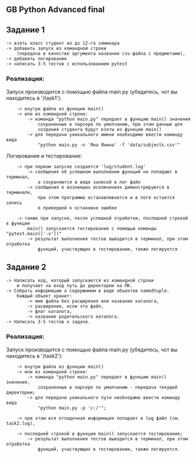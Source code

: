 
## GB Python Advanced final

## Задание 1

    -> взять класс студент из дз 12-го семинара
    -> добавить запуск из командной строки 
        (передача в качестве аргумента название csv-файла с предметами), 
    -> добавить логирование
    -> написать 3-5 тестов с использованием pytest

### Реализация:

Запуск производится с помощью файла main.py (убедитесь, чот вы находитесь в '/task1'):

        -> внутри файла из функции main()
        -> или из командной строки:
            -> команда "python main.py" передает в функцию main() значения 
                сохраненные в парсере по умолчанию, при этом данные для 
                создания студента будут взяты из функции main()
            -> для передачи уникального имени необходимо ввести команду вида
                "python main.py -n 'Яна Янина' -f 'data/subjects.csv'"
    
Логирование и тестирование:

        -> при первом запуске создается 'log/student.log' 
            -> сообщения об успешном выполнении функций не попадают в терминал,
                а сохраняются в виде записей в лог файл
            -> сообщения о возникших исключениях демонстрируются в терминале,
                при этом программа останавливается и в логе остается запись 
                о приведшей к остановке ошибке

        -> также при запуске, после успешной отработки, последней строкой в функции 
            main() запускается тестирование с помощью команды "pytest.main(['-v'])"
            -> результат выполнения тестов выводится в терминал, при этом отработка
                функций, участвующих в тестировании, также логируется


## Задание 2

    -> Написать код, который запускается из командной строки 
        и получает на вход путь до директории на ПК. 
    -> Собрать информацию о содержимом в виде объектов namedtuple. 
        Каждый объект хранит: 
            -> имя файла без расширения или название каталога, 
            -> расширение, если это файл, 
            -> флаг каталога, 
            -> название родительского каталога. 
    -> Написать 3-5 тестов к задаче.

### Реализация:

Запуск производится с помощью файла main.py (убедитесь, чот вы находитесь в '/task2'):

        -> внутри файла из функции main()
        -> или из командной строки:
            -> команда "python main.py" передает в функцию main() значения, 
                сохраненные в парсере по умолчанию - передача текущей директории;
            -> для передачи уникального пути необходимо ввести команду вида
                "python main.py -p 'c:/'";
        
        -> при этом вся отладочная информация попадает в log файл (см. task2.log),

        -> последней строкой в функции main() запускается тестирование;
            -> результат выполнения тестов выводится в терминал, при этом отработка
                функций, участвующих в тестировании, также логируется.